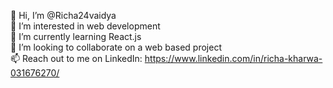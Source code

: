 👋 Hi, I’m @Richa24vaidya <br>
👀 I’m interested in web development <br>
🌱 I’m currently learning React.js <br>
💞️ I’m looking to collaborate on a web based project <br>
📫 Reach out to me on LinkedIn: https://www.linkedin.com/in/richa-kharwa-031676270/